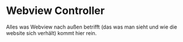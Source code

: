 # Webview Controller
Alles was Webview nach außen betrifft (das was man sieht und wie die website sich verhält) kommt hier rein.